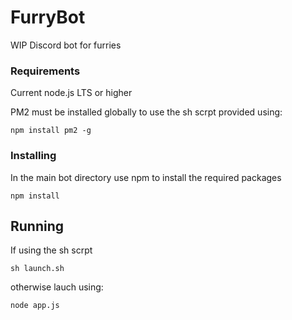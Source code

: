 # FurryBot
WIP Discord bot for furries


### Requirements
Current node.js LTS or higher

PM2 must be installed globally to use the sh scrpt provided using:
```
npm install pm2 -g
```

### Installing
In the main bot directory use npm to install the required packages
```
npm install
```
## Running
If using the sh scrpt
```
sh launch.sh
```
otherwise lauch using:

```
node app.js
```
